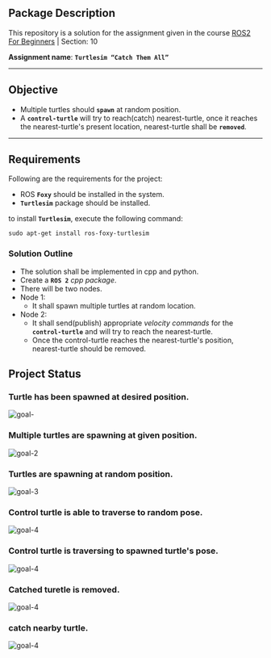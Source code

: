 
## Package Description  

This repository is a solution for the assignment given in the course [ROS2 For Beginners](https://www.udemy.com/course/ros2-for-beginners/) | Section: 10

**Assignment name**: **`Turtlesim “Catch Them All”`**

---------------------------

## Objective

  * Multiple turtles should  **`spawn`** at random position.  
  * A **`control-turtle`** will try to reach(catch) nearest-turtle, once it reaches the nearest-turtle's present location, nearest-turtle shall be **`removed`**. 


---------------------------

## Requirements

Following are the requirements for the project:
- ROS **`Foxy`** should be installed in the system. 
- **`Turtlesim`** package should be installed. 

to install **`Turtlesim`**, execute the following command:
```console 
sudo apt-get install ros-foxy-turtlesim 
```

### Solution Outline 

- The solution shall be implemented in cpp and python.
- Create a **`ROS 2`** _cpp package_. 
- There will be two nodes. 
- Node 1: 
    * It shall spawn multiple turtles at random location.
- Node 2: 
    * It shall send(publish) appropriate _velocity commands_ for the **`control-turtle`** and will try to reach the nearest-turtle. 
    * Once the control-turtle reaches the nearest-turtle's position, nearest-turtle should be removed.



## Project Status

### Turtle has been spawned at desired position.  
![goal-](./status_data/t1.gif) 

### Multiple turtles are spawning at given position.   
![goal-2](./status_data/t2.gif) 

### Turtles are spawning at random position.  
![goal-3](./status_data/t3.gif) 

### Control turtle is able to traverse to random pose.  
![goal-4](./status_data/t4.gif) 

### Control turtle is traversing to spawned turtle's pose.  
![goal-4](./status_data/t5.gif) 

### Catched turetle is removed. 
![goal-4](./status_data/t6.gif) 

### catch nearby turtle. 
![goal-4](./status_data/t7.gif) 
